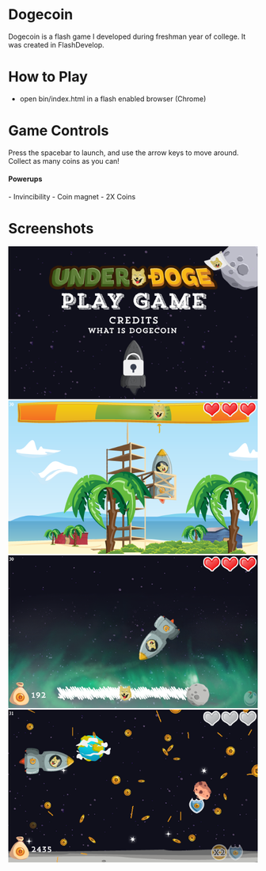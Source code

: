 Dogecoin
========
Dogecoin is a flash game I developed during freshman year of college. It was created in FlashDevelop.

How to Play
========
- open bin/index.html in a flash enabled browser (Chrome)

Game Controls
========
Press the spacebar to launch, and use the arrow keys to move around. Collect as many coins as you can!

<h4>Powerups</h4>
- Invincibility
- Coin magnet
- 2X Coins

Screenshots
========
![Title Screen](https://raw.githubusercontent.com/asharmalik/Dogecoin/master/screenshots/screenshot1.png)
![Launch](https://raw.githubusercontent.com/asharmalik/Dogecoin/master/screenshots/screenshot2.png)
![Entering Space](https://raw.githubusercontent.com/asharmalik/Dogecoin/master/screenshots/screenshot3.png)
![To the moooooon](https://raw.githubusercontent.com/asharmalik/Dogecoin/master/screenshots/screenshot4.png)
